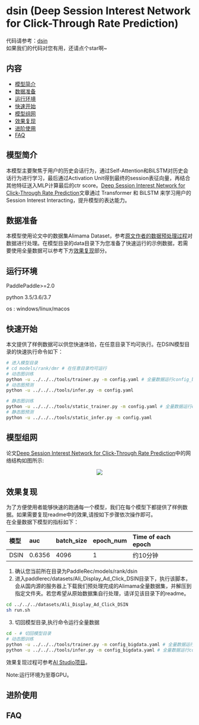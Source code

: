 # dsin (Deep Session Interest Network for Click-Through Rate Prediction)

代码请参考：[dsin](https://github.com/PaddlePaddle/PaddleRec/tree/master/models/rank/dsin)  
如果我们的代码对您有用，还请点个star啊~  

## 内容

- [模型简介](#模型简介)
- [数据准备](#数据准备)
- [运行环境](#运行环境)
- [快速开始](#快速开始)
- [模型组网](#模型组网)
- [效果复现](#效果复现)
- [进阶使用](#进阶使用)
- [FAQ](#FAQ)

## 模型简介
本模型主要聚焦于用户的历史会话行为，通过Self-Attention和BiLSTM对历史会话行为进行学习，最后通过Activation Unit得到最终的session表征向量，再结合其他特征送入MLP计算最后的ctr score。[Deep Session Interest Network for Click-Through Rate Prediction](https://arxiv.org/pdf/1905.06482v1.pdf)文章通过 Transformer 和 BiLSTM 来学习用户的 Session Interest Interacting，提升模型的表达能力。 

## 数据准备
本模型使用论文中的数据集Alimama Dataset，参考[原文作者的数据预处理过程](https://github.com/shenweichen/DSIN/tree/master/code)对数据进行处理。在模型目录的data目录下为您准备了快速运行的示例数据，若需要使用全量数据可以参考下方[效果复现](#效果复现)部分。

## 运行环境
PaddlePaddle>=2.0

python 3.5/3.6/3.7

os : windows/linux/macos 

## 快速开始
本文提供了样例数据可以供您快速体验，在任意目录下均可执行。在DSIN模型目录的快速执行命令如下： 
```bash
# 进入模型目录
# cd models/rank/dmr # 在任意目录均可运行
# 动态图训练
python -u ../../../tools/trainer.py -m config.yaml # 全量数据运行config_bigdata.yaml 
# 动态图预测
python -u ../../../tools/infer.py -m config.yaml 

# 静态图训练
python -u ../../../tools/static_trainer.py -m config.yaml # 全量数据运行config_bigdata.yaml 
# 静态图预测
python -u ../../../tools/static_infer.py -m config.yaml 
``` 

## 模型组网
论文[Deep Session Interest Network for Click-Through Rate Prediction](https://arxiv.org/pdf/1905.06482v1.pdf)中的网络结构如图所示:  
<p align="center">
<img align="center" src="../../../doc/imgs/dsin.png">
<p>

## 效果复现
为了方便使用者能够快速的跑通每一个模型，我们在每个模型下都提供了样例数据。如果需要复现readme中的效果,请按如下步骤依次操作即可。  
在全量数据下模型的指标如下：

| 模型 | auc | batch_size | epoch_num | Time of each epoch |
| :------| :------ | :------ | :------| :------ | 
| DSIN | 0.6356 | 4096 | 1 | 约10分钟 |

1. 确认您当前所在目录为PaddleRec/models/rank/dsin  
2. 进入paddlerec/datasets/Ali_Display_Ad_Click_DSIN目录下，执行该脚本，会从国内源的服务器上下载我们预处理完成的Alimama全量数据集，并解压到指定文件夹。若您希望从原始数据集自行处理，请详见该目录下的readme。

``` bash
cd ../../../datasets/Ali_Display_Ad_Click_DSIN
sh run.sh
```
3. 切回模型目录,执行命令运行全量数据

```bash
cd - # 切回模型目录
# 动态图训练
python -u ../../../tools/trainer.py -m config_bigdata.yaml # 全量数据运行config_bigdata.yaml 
python -u ../../../tools/infer.py -m config_bigdata.yaml # 全量数据运行config_bigdata.yaml
```

效果复现过程可参考[AI Studio项目](https://aistudio.baidu.com/aistudio/projectdetail/3850087)。

Note:运行环境为至尊GPU。

## 进阶使用
  
## FAQ

